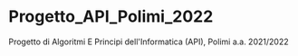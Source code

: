 # Progetto_API_Polimi_2022
Progetto di Algoritmi E Principi dell'Informatica (API), Polimi a.a. 2021/2022